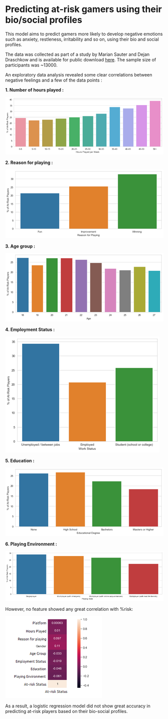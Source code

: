 # Predicting at-risk gamers using their bio/social profiles
This model aims to predict gamers more likely to develop negative emotions such as anxiety, restleness, irritability and so on, using their bio and social profiles.

<p>The data was collected as part of a study by Marian Sauter and Dejan Draschkow and is available for public download <a href="https://osf.io/vnbxk/">here</a>. The sample size of participants was ~13000. </p>

<p>An exploratory data analysis revealed some clear correlations between negative feelings and a few of the data points :</p>

<p><b>1. Number of hours played :</b></p>

![](images/Hours.png)

<p><b>2. Reason for playing :</b></p>

![](images/Reason.png)

<p><b>3. Age group :</b></p>

![](images/Age.png)

<p><b>4. Employment Status :</b></p>

![](images/Work.png)

<p><b>5. Education :</b></p>

![](images/Degree.png)

<p><b>6. Playing Environment :</b></p>

![](images/PlayStyle.png)

However, no feature showed any great correlation with %risk:

![](images/correlation.png)

As a result, a logistic regression model did not show great accuracy in predicting at-risk players based on their bio-social profiles.





